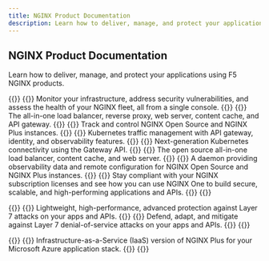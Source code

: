 ```yaml
---
title: NGINX Product Documentation
description: Learn how to deliver, manage, and protect your applications using F5 NGINX products.
---
```


## NGINX Product Documentation 
Learn how to deliver, manage, and protect your applications using F5 NGINX products. 

{{<card-section showAsCards="true" title="NGINX One">}}
  {{<card title="NGINX One Console" titleUrl="/nginx-one/" brandIcon="NGINX-One-product-icon.svg" isLanding="true">}}
    Monitor your infrastructure, address security vulnerabilities, and assess the health of your NGINX fleet, all from a single console.
  {{</card >}}
  {{<card title="NGINX Plus" titleUrl="/nginx/" brandIcon="NGINX-Plus-product-icon.svg" isLanding="true">}}
    The all-in-one load balancer, reverse proxy, web server, content cache, and API gateway.
  {{</card >}}
  {{<card title="NGINX Instance Manager" titleUrl="/nginx-instance-manager/" brandIcon="NGINX-Instance-Manager-product-icon.svg" isLanding="true">}}
    Track and control NGINX Open Source and NGINX Plus instances.
  {{</card >}}
  {{<card title="NGINX Ingress Controller" titleUrl="/nginx-ingress-controller/" brandIcon="NGINX-Ingress-Controller-product-icon.svg" isLanding="true">}}
    Kubernetes traffic management with API gateway, identity, and observability features.
  {{</card >}}
  {{<card title="NGINX Gateway Fabric" titleUrl="/nginx-gateway-fabric/" brandIcon="NGINX-Gateway-Fabric-product-icon.svg" isLanding="true">}}
    Next-generation Kubernetes connectivity using the Gateway API.
  {{</card >}}
  {{<card title="NGINX Open Source" titleUrl="https://nginx.org/en/docs/" brandIcon="NGINX-Open-Source-product-icon.svg" isLanding="true">}}
    The open source all-in-one load balancer, content cache, and web server.
  {{</card >}}
  {{<card title="NGINX Agent" titleUrl="/nginx-agent/" brandIcon="NGINX-Agent-product-icon.svg" isLanding="true">}}
    A daemon providing observability data and remote configuration for NGINX Open Source and NGINX Plus instances.
  {{</card >}}
  {{<card title="Subscription licensing & solutions" titleUrl="/solutions/" brandIcon="NGINX-product-icon.svg" isLanding="true">}}
    Stay compliant with your NGINX subscription licenses and see how you can use NGINX One to build secure, scalable, and high-performing applications and APIs.
  {{</card >}}
{{</card-section>}}

{{<card-section showAsCards="true" title="NGINX App Protect">}}
  {{<card title="NGINX App Protect WAF" titleUrl="/nginx-app-protect-waf/" brandIcon="NGINX-App-Protect-WAF-product-icon.svg" isLanding="true">}}
    Lightweight, high-performance, advanced protection against Layer 7 attacks on your apps and APIs.
  {{</card >}}
  {{<card title="NGINX App Protect DoS" titleUrl="/nginx-app-protect-dos/" brandIcon="NGINX-App-Protect-DoS-product-icon.svg" isLanding="true">}}
    Defend, adapt, and mitigate against Layer 7 denial-of-service attacks on your apps and APIs.
  {{</card >}}
{{</card-section>}}

{{<card-section showAsCards="true" title="NGINX as a Service">}}
  {{<card title="NGINX as a Service for Azure" titleUrl="/nginxaas/azure/" brandIcon="NGINX-for-Azure-product-icon.svg" isLanding="true">}}
    Infrastructure-as-a-Service (IaaS) version of NGINX Plus for your Microsoft Azure application stack.
  {{</card >}}
{{</card-section>}}
